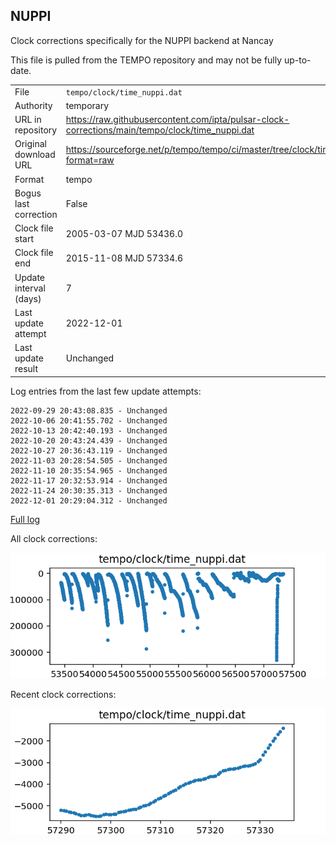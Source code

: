 
## NUPPI

Clock corrections specifically for the NUPPI backend at Nancay

This file is pulled from the TEMPO repository and may not be fully up-to-date.

|     |     |
|:--- |:--- |
| File | `tempo/clock/time_nuppi.dat` |
| Authority | temporary |
| URL in repository | <https://raw.githubusercontent.com/ipta/pulsar-clock-corrections/main/tempo/clock/time_nuppi.dat> |
| Original download URL | <https://sourceforge.net/p/tempo/tempo/ci/master/tree/clock/time_nuppi.dat?format=raw> |
| Format | tempo |
| Bogus last correction | False |
| Clock file start | 2005-03-07 MJD 53436.0 |
| Clock file end | 2015-11-08 MJD 57334.6 |
| Update interval (days) | 7 |
| Last update attempt | 2022-12-01 |
| Last update result | Unchanged |

Log entries from the last few update attempts:
```
2022-09-29 20:43:08.835 - Unchanged
2022-10-06 20:41:55.702 - Unchanged
2022-10-13 20:42:40.193 - Unchanged
2022-10-20 20:43:24.439 - Unchanged
2022-10-27 20:36:43.119 - Unchanged
2022-11-03 20:28:54.505 - Unchanged
2022-11-10 20:35:54.965 - Unchanged
2022-11-17 20:32:53.914 - Unchanged
2022-11-24 20:30:35.313 - Unchanged
2022-12-01 20:29:04.312 - Unchanged
```
[Full log](https://raw.githubusercontent.com/ipta/pulsar-clock-corrections/main/log/tempo/clock/time_nuppi.dat.log)


All clock corrections:

![plot of all clock corrections](time_nuppi.dat.png "All corrections")

Recent clock corrections:

![plot of recent clock corrections](time_nuppi.dat.short.png "Recent corrections")

